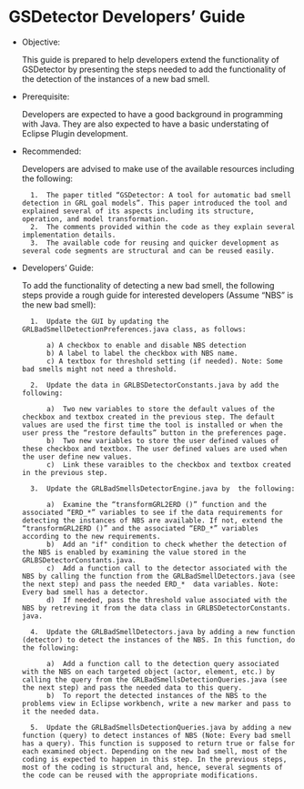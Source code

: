 # GSDetector Developers’ Guide

* Objective: 

 	This guide is prepared to help developers extend the functionality of GSDetector by presenting the steps needed to add the functionality of the detection of the instances of a new bad smell. 

* Prerequisite: 

	Developers are expected to have a good background in programming with Java. They are also expected to have a basic understating of Eclipse Plugin development. 

* Recommended:

	Developers are advised to make use of the available resources including the following:

		1.	The paper titled “GSDetector: A tool for automatic bad smell detection in GRL goal models”. This paper introduced the tool and explained several of its aspects including its structure, operation, and model transformation. 
		2.	The comments provided within the code as they explain several implementation details. 
		3.	The available code for reusing and quicker development as several code segments are structural and can be reused easily. 

* Developers’ Guide: 

    To add the functionality of detecting a new bad smell, the following steps provide a rough guide for interested developers (Assume “NBS” is the new bad smell):
    
		1.	Update the GUI by updating the GRLBadSmellDetectionPreferences.java class, as follows:
  
			a) A checkbox to enable and disable NBS detection  
			b) A label to label the checkbox with NBS name.
			c) A textbox for threshold setting (if needed). Note: Some bad smells might not need a threshold.
			
		2.	Update the data in GRLBSDetectorConstants.java by add the following:

			a)	Two new variables to store the default values of the checkbox and textbox created in the previous step. The default values are used the first time the tool is installed or when the user press the “restore defaults” button in the preferences page.
			b)	Two new variables to store the user defined values of these checkbox and textbox. The user defined values are used when the user define new values. 
			c)	Link these varaibles to the checkbox and textbox created in the previous step.
			
		3.	Update the GRLBadSmellsDetectorEngine.java by  the following:
	
			a)	Examine the “transformGRL2ERD ()” function and the associated “ERD_*” variables to see if the data requirements for detecting the instances of NBS are available. If not, extend the “transformGRL2ERD ()” and the associated “ERD_*” variables according to the new requirements. 
			b)	Add an "if" condition to check whether the detection of the NBS is enabled by examining the value stored in the GRLBSDetectorConstants.java. 
			c)	Add a function call to the detector associated with the NBS by calling the function from the GRLBadSmellDetectors.java (see the next step) and pass the needed ERD_*  data variables. Note: Every bad smell has a detector.
			d)	If needed, pass the threshold value associated with the NBS by retreving it from the data class in GRLBSDetectorConstants. java.
			
		4.	Update the GRLBadSmellDetectors.java by adding a new function (detector) to detect the instances of the NBS. In this function, do the following: 
	
			a)	Add a function call to the detection query associated with the NBS on each targeted object (actor, element, etc.) by calling the query from the GRLBadSmellsDetectionQueries.java (see the next step) and pass the needed data to this query. 
			b)	To report the detected instances of the NBS to the problems view in Eclipse workbench, write a new marker and pass to it the needed data.
			
		5.	Update the GRLBadSmellsDetectionQueries.java by adding a new function (query) to detect instances of NBS (Note: Every bad smell has a query). This function is supposed to return true or false for each examined object. Depending on the new bad smell, most of the coding is expected to happen in this step. In the previous steps, most of the coding is structural and, hence, several segments of the code can be reused with the appropriate modifications. 
